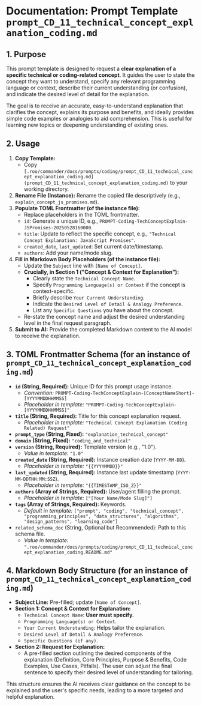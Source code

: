 # Documentation: Prompt Template `prompt_CD_11_technical_concept_explanation_coding.md`

## 1. Purpose

This prompt template is designed to request a **clear explanation of a specific technical or coding-related concept**. It guides the user to state the concept they want to understand, specify any relevant programming language or context, describe their current understanding (or confusion), and indicate the desired level of detail for the explanation.

The goal is to receive an accurate, easy-to-understand explanation that clarifies the concept, explains its purpose and benefits, and ideally provides simple code examples or analogies to aid comprehension. This is useful for learning new topics or deepening understanding of existing ones.

## 2. Usage

1.  **Copy Template:**
    *   Copy `[.roo/commander/docs/prompts/coding/prompt_CD_11_technical_concept_explanation_coding.md](prompt_CD_11_technical_concept_explanation_coding.md)` to your working directory.
2.  **Rename File (Instance):** Rename the copied file descriptively (e.g., `explain_concept_js_promises.md`).
3.  **Populate TOML Frontmatter (of the instance file):**
    *   Replace placeholders in the TOML frontmatter.
    *   `id`: Generate a unique ID, e.g., `PROMPT-Coding-TechConceptExplain-JSPromises-20250528160000`.
    *   `title`: Update to reflect the specific concept, e.g., `"Technical Concept Explanation: JavaScript Promises"`.
    *   `created_date`, `last_updated`: Set current date/timestamp.
    *   `authors`: Add your name/mode slug.
4.  **Fill in Markdown Body Placeholders (of the instance file):**
    *   Update the `Subject` line with `[Name of Concept]`.
    *   **Crucially, in Section 1 ("Concept & Context for Explanation"):**
        *   Clearly state the `Technical Concept Name`.
        *   Specify `Programming Language(s) or Context` if the concept is context-specific.
        *   Briefly describe `Your Current Understanding`.
        *   Indicate the `Desired Level of Detail & Analogy Preference`.
        *   List any `Specific Questions` you have about the concept.
    *   Re-state the concept name and adjust the desired understanding level in the final request paragraph.
5.  **Submit to AI:** Provide the completed Markdown content to the AI model to receive the explanation.

## 3. TOML Frontmatter Schema (for an instance of `prompt_CD_11_technical_concept_explanation_coding.md`)

*   **`id` (String, Required):** Unique ID for this prompt usage instance.
    *   *Convention:* `PROMPT-Coding-TechConceptExplain-[ConceptNameShort]-[YYYYMMDDHHMMSS]`
    *   *Placeholder in template:* `"PROMPT-Coding-TechConceptExplain-[YYYYMMDDHHMMSS]"`
*   **`title` (String, Required):** Title for this concept explanation request.
    *   *Placeholder in template:* `"Technical Concept Explanation (Coding Related) Request"`
*   **`prompt_type` (String, Fixed):** `"explanation_technical_concept"`
*   **`domain` (String, Fixed):** `"coding_and_technical"`
*   **`version` (String, Required):** Template version (e.g., "1.0").
    *   *Value in template:* `"1.0"`
*   **`created_date` (String, Required):** Instance creation date (`YYYY-MM-DD`).
    *   *Placeholder in template:* `"{{YYYYMMDD}}"`
*   **`last_updated` (String, Required):** Instance last update timestamp (`YYYY-MM-DDTHH:MM:SSZ`).
    *   *Placeholder in template:* `"{{TIMESTAMP_ISO_Z}}"`
*   **`authors` (Array of Strings, Required):** User/agent filling the prompt.
    *   *Placeholder in template:* `["[Your Name/Mode Slug]"]`
*   **`tags` (Array of Strings, Required):** Keywords.
    *   *Default in template:* `["prompt", "coding", "technical_concept", "programming_principles", "data_structures", "algorithms", "design_patterns", "learning_code"]`
*   `related_schema_doc` (String, Optional but Recommended): Path to this schema file.
    *   *Value in template:* `".roo/commander/docs/prompts/coding/prompt_CD_11_technical_concept_explanation_coding.README.md"`

## 4. Markdown Body Structure (for an instance of `prompt_CD_11_technical_concept_explanation_coding.md`)

*   **Subject Line:** Pre-filled; update `[Name of Concept]`.
*   **Section 1: Concept & Context for Explanation:**
    *   `Technical Concept Name`: **User must specify.**
    *   `Programming Language(s) or Context`.
    *   `Your Current Understanding`: Helps tailor the explanation.
    *   `Desired Level of Detail & Analogy Preference`.
    *   `Specific Questions (if any)`.
*   **Section 2: Request for Explanation:**
    *   A pre-filled section outlining the desired components of the explanation (Definition, Core Principles, Purpose & Benefits, Code Examples, Use Cases, Pitfalls). The user can adjust the final sentence to specify their desired level of understanding for tailoring.

This structure ensures the AI receives clear guidance on the concept to be explained and the user's specific needs, leading to a more targeted and helpful explanation.